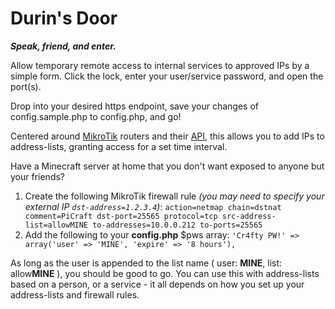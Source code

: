 # Durin's Door

**_Speak, friend, and enter._**

Allow temporary remote access to internal services to approved IPs by a simple form.  Click the lock, enter your user/service password, and open the port(s).

Drop into your desired https endpoint, save your changes of config.sample.php to config.php, and go!
  
Centered around [MikroTik](https://mikrotik.com/) routers and their [API](https://help.mikrotik.com/docs/display/ROS/REST+API), this allows you to add IPs to address-lists, granting access for a set time interval.

Have a Minecraft server at home that you don't want exposed to anyone but your friends?

1. Create the following MikroTik firewall rule _(you may need to specify your external IP `dst-address=1.2.3.4`)_:
   `action=netmap chain=dstnat comment=PiCraft dst-port=25565 protocol=tcp src-address-list=allowMINE to-addresses=10.0.0.212 to-ports=25565`
2. Add the following to your **config.php** $pws array:
   `'Cr4fty PW!' => array('user' => 'MINE', 'expire' => '8 hours'),`

As long as the user is appended to the list name ( user: **MINE**, list: allow**MINE** ), you should be good to go.  You can use this with address-lists based on a person, or a service - it all depends on how you set up your address-lists and firewall rules.
